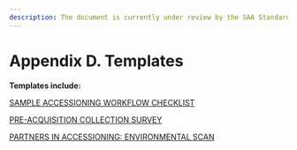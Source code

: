 ```yaml
---
description: The document is currently under review by the SAA Standards Committee.
---
```


# Appendix D. Templates

**Templates include:**

[SAMPLE ACCESSIONING WORKFLOW CHECKLIST](sample-accessioning-workflow-checklist.md)

[PRE-ACQUISITION COLLECTION SURVEY](pre-acquisition-collection-survey.md)

[PARTNERS IN ACCESSIONING: ENVIRONMENTAL SCAN](partners-in-accessioning-environmental-scan.md)
